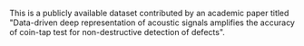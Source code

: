 This is a publicly available dataset contributed by an academic paper titled "Data-driven deep representation of acoustic signals amplifies the accuracy of coin-tap test for non-destructive detection of defects".
